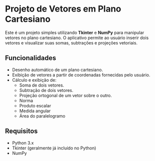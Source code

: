 # Projeto de Vetores em Plano Cartesiano

Este é um projeto simples utilizando **Tkinter** e **NumPy** para manipular vetores no plano cartesiano. O aplicativo permite ao usuário inserir dois vetores e visualizar suas somas, subtrações e projeções vetoriais.

## Funcionalidades

- Desenho automático de um plano cartesiano.
- Exibição de vetores a partir de coordenadas fornecidas pelo usuário.
- Cálculo e exibição de:
  - Soma de dois vetores.
  - Subtração de dois vetores.
  - Projeção ortogonal de um vetor sobre o outro.
  - Norma
  - Produto escalar
  - Medida angular
  - Área do paralelogramo


## Requisitos

- Python 3.x
- Tkinter (geralmente já incluído no Python)
- NumPy
